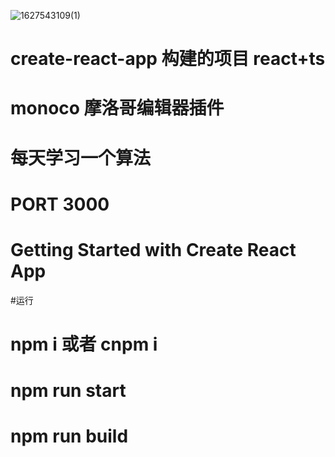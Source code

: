 ![1627543109(1)](https://user-images.githubusercontent.com/22910398/127448795-02ba9310-7c98-4f89-9f45-350a5f4e2af7.png)
# create-react-app 构建的项目 react+ts
# monoco 摩洛哥编辑器插件
# 每天学习一个算法
# PORT 3000
# Getting Started with Create React App

#运行
# npm i 或者 cnpm i
# npm run start
# npm run build
